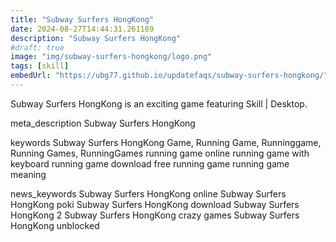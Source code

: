 ```yaml
---
title: "Subway Surfers HongKong"
date: 2024-08-27T14:44:31.261189
description: "Subway Surfers HongKong"
#draft: true
image: "img/subway-surfers-hongkong/logo.png"
tags: [skill]
embedUrl: "https://ubg77.github.io/updatefaqs/subway-surfers-hongkong/"
---
```


Subway Surfers HongKong is an exciting game featuring Skill | Desktop.

meta_description
Subway Surfers HongKong


keywords
Subway Surfers HongKong Game, Running Game, Runninggame, Running Games, RunningGames running game online running game with keyboard running game download free running game running game meaning


news_keywords
Subway Surfers HongKong online Subway Surfers HongKong poki Subway Surfers HongKong download Subway Surfers HongKong 2 Subway Surfers HongKong crazy games Subway Surfers HongKong unblocked
